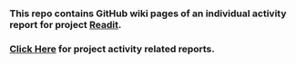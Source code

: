 ### This repo contains GitHub wiki pages of an individual activity report for project [Readit](https://github.com/rh-universityoutreach-india/projects/blob/master/readit.md).
### [Click Here](https://github.com/shitalmule04/project-activity-status-report/wiki) for project activity related reports. 
